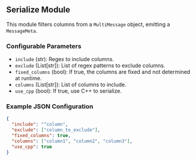 ## Serialize Module

This module filters columns from a `MultiMessage` object, emitting a `MessageMeta`.

### Configurable Parameters

- `include` (str): Regex to include columns.
- `exclude` (List[str]): List of regex patterns to exclude columns.
- `fixed_columns` (bool): If true, the columns are fixed and not determined at runtime.
- `columns` (List[str]): List of columns to include.
- `use_cpp` (bool): If true, use C++ to serialize.

### Example JSON Configuration

```json
{
  "include": "^column",
  "exclude": ["column_to_exclude"],
  "fixed_columns": true,
  "columns": ["column1", "column2", "column3"],
  "use_cpp": true
}
```
